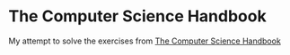 # The Computer Science Handbook

My attempt to solve the exercises from [The Computer Science Handbook](http://www.thecshandbook.com/)